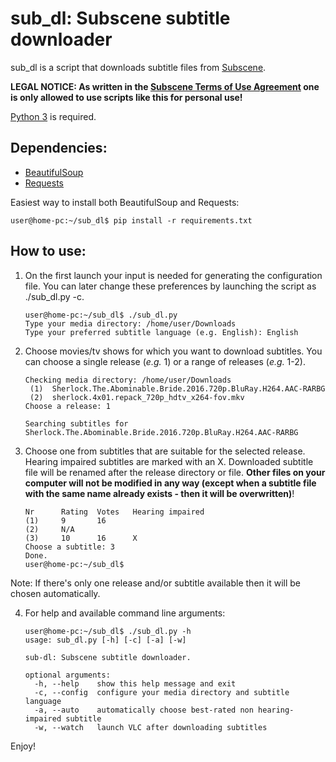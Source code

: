# sub_dl: Subscene subtitle downloader

sub_dl is a script that downloads subtitle files from [Subscene](https://subscene.com).

**LEGAL NOTICE: As written in the [Subscene Terms of Use Agreement](https://subscene.com/site/legal-information) one is only allowed to use scripts like this for personal use!**

[Python 3](https://www.python.org/) is required.

## Dependencies:
* [BeautifulSoup](https://www.crummy.com/software/BeautifulSoup/)
* [Requests](http://docs.python-requests.org/en/master/)

Easiest way to install both BeautifulSoup and Requests:

    user@home-pc:~/sub_dl$ pip install -r requirements.txt
    
## How to use:
1. On the first launch your input is needed for generating the configuration file. You can later change these preferences by launching the script as ./sub_dl.py -c.
    ```
    user@home-pc:~/sub_dl$ ./sub_dl.py
    Type your media directory: /home/user/Downloads
    Type your preferred subtitle language (e.g. English): English
    ```

2. Choose movies/tv shows for which you want to download subtitles. You can choose a single release (*e.g.* 1) or a range of releases (*e.g.* 1-2).
    ```
    Checking media directory: /home/user/Downloads
     (1)  Sherlock.The.Abominable.Bride.2016.720p.BluRay.H264.AAC-RARBG
     (2)  sherlock.4x01.repack_720p_hdtv_x264-fov.mkv
    Choose a release: 1

    Searching subtitles for Sherlock.The.Abominable.Bride.2016.720p.BluRay.H264.AAC-RARBG
    ```

3. Choose one from subtitles that are suitable for the selected release. Hearing impaired subtitles are marked with an X.
Downloaded subtitle file will be renamed after the release directory or file.
**Other files on your computer will not be modified in any way (except when a subtitle file with the same name already exists - then it will be overwritten)**!
    ```
    Nr      Rating  Votes	Hearing impaired
    (1)	    9	    16
    (2)	    N/A
    (3)	    10	    16	    X
    Choose a subtitle: 3
    Done.
    user@home-pc:~/sub_dl$
    ```
Note: If there's only one release and/or subtitle available then it will be chosen automatically.

4. For help and available command line arguments:
    ```
    user@home-pc:~/sub_dl$ ./sub_dl.py -h
    usage: sub_dl.py [-h] [-c] [-a] [-w]

    sub-dl: Subscene subtitle downloader.

    optional arguments:
      -h, --help    show this help message and exit
      -c, --config  configure your media directory and subtitle language
      -a, --auto    automatically choose best-rated non hearing-impaired subtitle
      -w, --watch   launch VLC after downloading subtitles
    ```

Enjoy!
